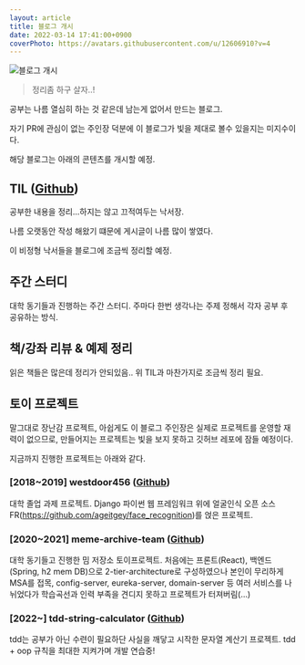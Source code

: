 ```yaml
---
layout: article
title: 블로그 개시
date: 2022-03-14 17:41:00+0900
coverPhoto: https://avatars.githubusercontent.com/u/12606910?v=4
---
```


![블로그 개시](https://avatars.githubusercontent.com/u/12606910?v=4)

> 정리좀 하구 살자..!

공부는 나름 열심히 하는 것 같은데 남는게 없어서 만드는 블로그.

자기 PR에 관심이 없는 주인장 덕분에 이 블로그가 빛을 제대로 볼수 있을지는 미지수이다.

해당 블로그는 아래의 콘텐츠를 개시할 예정.

## TIL ([Github](https://github.com/paki1019/TIL))

공부한 내용을 정리...하지는 않고 끄적여두는 낙서장.

나름 오랫동안 작성 해왔기 떄문에 게시글이 나름 많이 쌓였다.

이 비정형 낙서들을 블로그에 조금씩 정리할 예정.

## 주간 스터디

대학 동기들과 진행하는 주간 스터디. 주마다 한번 생각나는 주제 정해서 각자 공부 후 공유하는 방식.

## 책/강좌 리뷰 & 예제 정리

읽은 책들은 많은데 정리가 안되있음.. 위 TIL과 마찬가지로 조금씩 정리 필요.

## 토이 프로젝트

말그대로 장난감 프로젝트, 아쉽게도 이 블로그 주인장은 실제로 프로젝트를 운영할 재력이 없으므로, 만들어지는 프로젝트는 빛을 보지 못하고 깃허브 레포에 잠들 예정이다.

지금까지 진행한 프로젝트는 아래와 같다.

### [2018~2019] westdoor456 ([Github](https://github.com/paki1019/westdoor456))

대학 졸업 과제 프로젝트. Django 파이썬 웹 프레임워크 위에 얼굴인식 오픈 소스 FR(https://github.com/ageitgey/face_recognition)를 얹은 프로젝트.

### [2020~2021] meme-archive-team ([Github](https://github.com/meme-archive-team))

대학 동기들고 진행한 밈 저장소 토이프로젝트. 처음에는 프론트(React), 백엔드(Spring, h2 mem DB)으로 2-tier-architecture로 구성하였으나 본인이 무리하게 MSA를 접목, config-server, eureka-server, domain-server 등 여러 서비스를 나뉘었다가 학습곡선과 인력 부족을 견디지 못하고 프로젝트가 터져버림(...)

### [2022~] tdd-string-calculator ([Github](https://github.com/paki1019/tdd-string-calculator))

tdd는 공부가 아닌 수련이 필요하단 사실을 깨닿고 시작한 문자열 계산기 프로젝트. tdd + oop 규칙을 최대한 지켜가며 개발 연습중!

